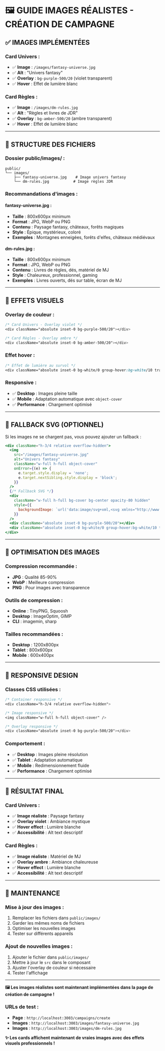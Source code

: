 # 🖼️ GUIDE IMAGES RÉALISTES - CRÉATION DE CAMPAGNE

## ✅ **IMAGES IMPLÉMENTÉES**

### **Card Univers :**
- ✅ **Image** : `/images/fantasy-universe.jpg`
- ✅ **Alt** : "Univers fantasy"
- ✅ **Overlay** : `bg-purple-500/20` (violet transparent)
- ✅ **Hover** : Effet de lumière blanc

### **Card Règles :**
- ✅ **Image** : `/images/dm-rules.jpg`
- ✅ **Alt** : "Règles et livres de JDR"
- ✅ **Overlay** : `bg-amber-500/20` (ambre transparent)
- ✅ **Hover** : Effet de lumière blanc

---

## 📁 **STRUCTURE DES FICHIERS**

### **Dossier public/images/ :**
```
public/
└── images/
    ├── fantasy-universe.jpg    # Image univers fantasy
    └── dm-rules.jpg           # Image règles JDR
```

### **Recommandations d'images :**

#### **fantasy-universe.jpg :**
- **Taille** : 800x600px minimum
- **Format** : JPG, WebP ou PNG
- **Contenu** : Paysage fantasy, châteaux, forêts magiques
- **Style** : Épique, mystérieux, coloré
- **Exemples** : Montagnes enneigées, forêts d'elfes, châteaux médiévaux

#### **dm-rules.jpg :**
- **Taille** : 800x600px minimum
- **Format** : JPG, WebP ou PNG
- **Contenu** : Livres de règles, dés, matériel de MJ
- **Style** : Chaleureux, professionnel, gaming
- **Exemples** : Livres ouverts, dés sur table, écran de MJ

---

## 🎨 **EFFETS VISUELS**

### **Overlay de couleur :**
```css
/* Card Univers - Overlay violet */
<div className="absolute inset-0 bg-purple-500/20"></div>

/* Card Règles - Overlay ambre */
<div className="absolute inset-0 bg-amber-500/20"></div>
```

### **Effet hover :**
```css
/* Effet de lumière au survol */
<div className="absolute inset-0 bg-white/0 group-hover:bg-white/10 transition-all duration-300"></div>
```

### **Responsive :**
- ✅ **Desktop** : Images pleine taille
- ✅ **Mobile** : Adaptation automatique avec `object-cover`
- ✅ **Performance** : Chargement optimisé

---

## 🔄 **FALLBACK SVG (OPTIONNEL)**

Si les images ne se chargent pas, vous pouvez ajouter un fallback :

```jsx
<div className="h-3/4 relative overflow-hidden">
  <img 
    src="/images/fantasy-universe.jpg" 
    alt="Univers fantasy"
    className="w-full h-full object-cover"
    onError={(e) => {
      e.target.style.display = 'none';
      e.target.nextSibling.style.display = 'block';
    }}
  />
  {/* Fallback SVG */}
  <div 
    className="w-full h-full bg-cover bg-center opacity-80 hidden"
    style={{
      backgroundImage: `url('data:image/svg+xml,<svg xmlns="http://www.w3.org/2000/svg" viewBox="0 0 400 300"><rect width="400" height="300" fill="%239333ea"/><g fill="white" opacity="0.1"><circle cx="100" cy="80" r="30"/><circle cx="300" cy="120" r="40"/><circle cx="200" cy="200" r="25"/><polygon points="50,250 80,180 110,250"/><polygon points="320,200 350,130 380,200"/></g></svg>')`
    }}
  />
  <div className="absolute inset-0 bg-purple-500/20"></div>
  <div className="absolute inset-0 bg-white/0 group-hover:bg-white/10 transition-all duration-300"></div>
</div>
```

---

## 🚀 **OPTIMISATION DES IMAGES**

### **Compression recommandée :**
- **JPG** : Qualité 85-90%
- **WebP** : Meilleure compression
- **PNG** : Pour images avec transparence

### **Outils de compression :**
- **Online** : TinyPNG, Squoosh
- **Desktop** : ImageOptim, GIMP
- **CLI** : imagemin, sharp

### **Tailles recommandées :**
- **Desktop** : 1200x800px
- **Tablet** : 800x600px
- **Mobile** : 600x400px

---

## 📱 **RESPONSIVE DESIGN**

### **Classes CSS utilisées :**
```css
/* Container responsive */
<div className="h-3/4 relative overflow-hidden">

/* Image responsive */
<img className="w-full h-full object-cover" />

/* Overlay responsive */
<div className="absolute inset-0 bg-purple-500/20"></div>
```

### **Comportement :**
- ✅ **Desktop** : Images pleine résolution
- ✅ **Tablet** : Adaptation automatique
- ✅ **Mobile** : Redimensionnement fluide
- ✅ **Performance** : Chargement optimisé

---

## 🎯 **RÉSULTAT FINAL**

### **Card Univers :**
- ✅ **Image réaliste** : Paysage fantasy
- ✅ **Overlay violet** : Ambiance mystique
- ✅ **Hover effect** : Lumière blanche
- ✅ **Accessibilité** : Alt text descriptif

### **Card Règles :**
- ✅ **Image réaliste** : Matériel de MJ
- ✅ **Overlay ambre** : Ambiance chaleureuse
- ✅ **Hover effect** : Lumière blanche
- ✅ **Accessibilité** : Alt text descriptif

---

## 🔧 **MAINTENANCE**

### **Mise à jour des images :**
1. Remplacer les fichiers dans `public/images/`
2. Garder les mêmes noms de fichiers
3. Optimiser les nouvelles images
4. Tester sur différents appareils

### **Ajout de nouvelles images :**
1. Ajouter le fichier dans `public/images/`
2. Mettre à jour le `src` dans le composant
3. Ajuster l'overlay de couleur si nécessaire
4. Tester l'affichage

---

**🖼️ Les images réalistes sont maintenant implémentées dans la page de création de campagne !**

### **URLs de test :**
- **Page** : `http://localhost:3003/campaigns/create`
- **Images** : `http://localhost:3003/images/fantasy-universe.jpg`
- **Images** : `http://localhost:3003/images/dm-rules.jpg`

**✨ Les cards affichent maintenant de vraies images avec des effets visuels professionnels !**


